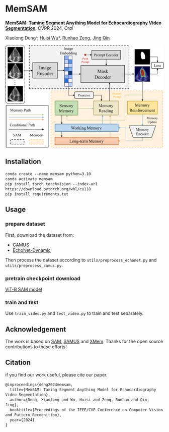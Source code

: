 # MemSAM
[**MemSAM: Taming Segment Anything Model for Echocardiography Video Segmentation**](/paper.pdf), CVPR 2024, _Oral_

Xiaolong Deng^, [Huisi Wu*](https://csse.szu.edu.cn/staff/~hswu/), [Runhao Zeng](https://zengrunhao.com/), [Jing Qin](https://research.polyu.edu.hk/en/persons/jing-qin)

<!-- ![MemSAM Design](/assets/framework.jpg) -->

<div align=center>
<img src="/assets/framework.jpg" width="600" alt="MemSAM Design" />
</div>

<!-- The code will be uploaded later. -->

## Installation
```
conda create --name memsam python=3.10
conda activate memsam
pip install torch torchvision --index-url https://download.pytorch.org/whl/cu118
pip install requirements.txt
```

## Usage
### prepare dataset
First, download the dataset from:
- [CAMUS](https://www.creatis.insa-lyon.fr/Challenge/camus/index.html)
- [EchoNet-Dynamic](https://echonet.github.io/dynamic/index.html)
  
Then process the dataset according to `utils/preprocess_echonet.py` and `utils/preprocess_camus.py`.

### pretrain checkpoint download
[ViT-B SAM model](https://dl.fbaipublicfiles.com/segment_anything/sam_vit_b_01ec64.pth)

### train and test
Use `train_video.py` and `test_video.py` to train and test separately.

## Acknowledgement
The work is based on [SAM](https://github.com/facebookresearch/segment-anything), [SAMUS](https://github.com/xianlin7/SAMUS) and [XMem](https://github.com/hkchengrex/XMem). Thanks for the open source contributions to these efforts!

## Citation
if you find our work useful, please cite our paper.
```
@inproceedings{deng2024memsam,
  title={MemSAM: Taming Segment Anything Model for Echocardiography Video Segmentation},
  author={Deng, Xiaolong and Wu, Huisi and Zeng, Runhao and Qin, Jing},
  booktitle={Proceedings of the IEEE/CVF Conference on Computer Vision and Pattern Recognition},
  year={2024}
}
```
